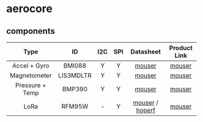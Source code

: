 # aerocore
## components
| Type | ID | I2C | SPI | Datasheet | Product Link |
| :---: | :---: | :---: | :---: | :---: | :---: |
| Accel + Gyro | BMI088 | Y | Y | [mouser](https://www.mouser.com/datasheet/2/783/BST_BMI088_DS001-1509549.pdf) | [mouser](https://www.mouser.com/ProductDetail/262-BMI088) |
| Magnetometer | LIS3MDLTR | Y | Y | [mouser](https://www.mouser.com/datasheet/2/389/lis3mdl-1849592.pdf) | [mouser](https://www.mouser.com/ProductDetail/STMicroelectronics/LIS3MDLTR?qs=hnsWAVXnr6EbLE48dGN9Pg%3D%3D) |
| Pressure + Temp | BMP390 | Y | Y | [mouser](https://www.mouser.com/datasheet/2/783/bst_bmp390_ds002-2448819.pdf) | [mouser](https://www.mouser.com/ProductDetail/Bosch-Sensortec/BMP390?qs=QNEnbhJQKvYQVfvRMgo2YA%3D%3D) |
| LoRa | RFM95W | - | Y | [mouser](https://www.mouser.com/datasheet/2/975/1463993415RFM95_96_97_98W-1858106.pdf) / [hoperf](https://www.hoperf.com/uploads/RFM96W-V2.0_1695351477.pdf) | [mouser](https://www.mouser.com/ProductDetail/RF-Solutions/RFM95W-868S2?qs=sGAEpiMZZMu3sxpa5v1qriuzrjO9DfPi5Wv3OoHC154%3D) |
